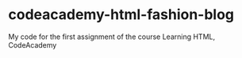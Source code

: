 # codeacademy-html-fashion-blog
My code for the first assignment of the course Learning HTML, CodeAcademy
